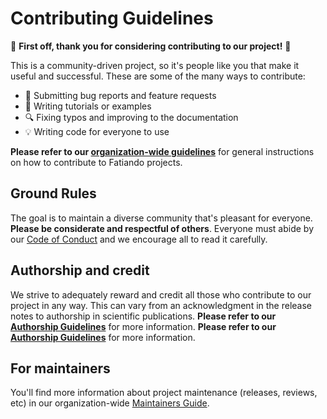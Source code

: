 # Contributing Guidelines

:tada: **First off, thank you for considering contributing to our project!** :tada:

This is a community-driven project, so it's people like you that make it useful
and successful.
These are some of the many ways to contribute:

* :bug: Submitting bug reports and feature requests
* :memo: Writing tutorials or examples
* :mag: Fixing typos and improving to the documentation
* :bulb: Writing code for everyone to use

**Please refer to our [organization-wide guidelines][contrib]**
for general instructions on how to contribute to Fatiando projects.

## Ground Rules

The goal is to maintain a diverse community that's pleasant for everyone.
**Please be considerate and respectful of others**.
Everyone must abide by our [Code of Conduct][coc] and we encourage all to read
it carefully.

## Authorship and credit

We strive to adequately reward and credit all those who contribute to our
project in any way.
This can vary from an acknowledgment in the release notes to authorship in
scientific publications.
**Please refer to our [Authorship Guidelines][authorship]** for more
information.
**Please refer to our [Authorship Guidelines][authorship]** for more
information.

## For maintainers

You'll find more information about project maintenance (releases, reviews, etc)
in our organization-wide [Maintainers Guide][maintenance].

[coc]: https://github.com/fatiando/community/blob/main/CODE_OF_CONDUCT.md
[contrib]: https://github.com/fatiando/community/blob/main/CONTRIBUTING.md
[maintenance]: https://github.com/fatiando/community/blob/main/MAINTENANCE.md
[authorship]: https://github.com/fatiando/community/blob/main/AUTHORSHIP.md

